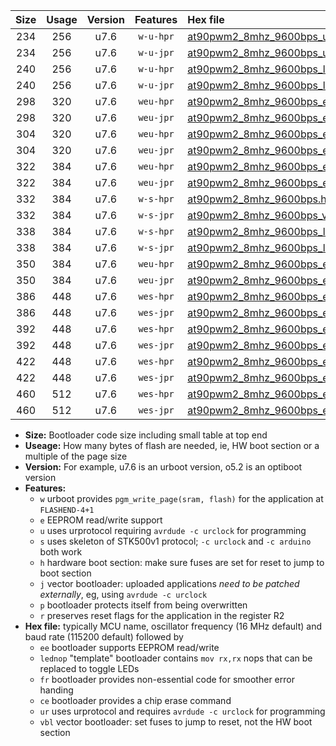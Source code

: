 |Size|Usage|Version|Features|Hex file|
|:-:|:-:|:-:|:-:|:--|
|234|256|u7.6|`w-u-hpr`|[at90pwm2_8mhz_9600bps_ur.hex](https://raw.githubusercontent.com/stefanrueger/urboot/main//at90pwm2_8mhz_9600bps_ur.hex)|
|234|256|u7.6|`w-u-jpr`|[at90pwm2_8mhz_9600bps_ur_vbl.hex](https://raw.githubusercontent.com/stefanrueger/urboot/main//at90pwm2_8mhz_9600bps_ur_vbl.hex)|
|240|256|u7.6|`w-u-hpr`|[at90pwm2_8mhz_9600bps_lednop_ur.hex](https://raw.githubusercontent.com/stefanrueger/urboot/main//at90pwm2_8mhz_9600bps_lednop_ur.hex)|
|240|256|u7.6|`w-u-jpr`|[at90pwm2_8mhz_9600bps_lednop_ur_vbl.hex](https://raw.githubusercontent.com/stefanrueger/urboot/main//at90pwm2_8mhz_9600bps_lednop_ur_vbl.hex)|
|298|320|u7.6|`weu-hpr`|[at90pwm2_8mhz_9600bps_ee_ur.hex](https://raw.githubusercontent.com/stefanrueger/urboot/main//at90pwm2_8mhz_9600bps_ee_ur.hex)|
|298|320|u7.6|`weu-jpr`|[at90pwm2_8mhz_9600bps_ee_ur_vbl.hex](https://raw.githubusercontent.com/stefanrueger/urboot/main//at90pwm2_8mhz_9600bps_ee_ur_vbl.hex)|
|304|320|u7.6|`weu-hpr`|[at90pwm2_8mhz_9600bps_ee_lednop_ur.hex](https://raw.githubusercontent.com/stefanrueger/urboot/main//at90pwm2_8mhz_9600bps_ee_lednop_ur.hex)|
|304|320|u7.6|`weu-jpr`|[at90pwm2_8mhz_9600bps_ee_lednop_ur_vbl.hex](https://raw.githubusercontent.com/stefanrueger/urboot/main//at90pwm2_8mhz_9600bps_ee_lednop_ur_vbl.hex)|
|322|384|u7.6|`weu-hpr`|[at90pwm2_8mhz_9600bps_ee_lednop_fr_ur.hex](https://raw.githubusercontent.com/stefanrueger/urboot/main//at90pwm2_8mhz_9600bps_ee_lednop_fr_ur.hex)|
|322|384|u7.6|`weu-jpr`|[at90pwm2_8mhz_9600bps_ee_lednop_fr_ur_vbl.hex](https://raw.githubusercontent.com/stefanrueger/urboot/main//at90pwm2_8mhz_9600bps_ee_lednop_fr_ur_vbl.hex)|
|332|384|u7.6|`w-s-hpr`|[at90pwm2_8mhz_9600bps.hex](https://raw.githubusercontent.com/stefanrueger/urboot/main//at90pwm2_8mhz_9600bps.hex)|
|332|384|u7.6|`w-s-jpr`|[at90pwm2_8mhz_9600bps_vbl.hex](https://raw.githubusercontent.com/stefanrueger/urboot/main//at90pwm2_8mhz_9600bps_vbl.hex)|
|338|384|u7.6|`w-s-hpr`|[at90pwm2_8mhz_9600bps_lednop.hex](https://raw.githubusercontent.com/stefanrueger/urboot/main//at90pwm2_8mhz_9600bps_lednop.hex)|
|338|384|u7.6|`w-s-jpr`|[at90pwm2_8mhz_9600bps_lednop_vbl.hex](https://raw.githubusercontent.com/stefanrueger/urboot/main//at90pwm2_8mhz_9600bps_lednop_vbl.hex)|
|350|384|u7.6|`weu-hpr`|[at90pwm2_8mhz_9600bps_ee_lednop_fr_ce_ur.hex](https://raw.githubusercontent.com/stefanrueger/urboot/main//at90pwm2_8mhz_9600bps_ee_lednop_fr_ce_ur.hex)|
|350|384|u7.6|`weu-jpr`|[at90pwm2_8mhz_9600bps_ee_lednop_fr_ce_ur_vbl.hex](https://raw.githubusercontent.com/stefanrueger/urboot/main//at90pwm2_8mhz_9600bps_ee_lednop_fr_ce_ur_vbl.hex)|
|386|448|u7.6|`wes-hpr`|[at90pwm2_8mhz_9600bps_ee.hex](https://raw.githubusercontent.com/stefanrueger/urboot/main//at90pwm2_8mhz_9600bps_ee.hex)|
|386|448|u7.6|`wes-jpr`|[at90pwm2_8mhz_9600bps_ee_vbl.hex](https://raw.githubusercontent.com/stefanrueger/urboot/main//at90pwm2_8mhz_9600bps_ee_vbl.hex)|
|392|448|u7.6|`wes-hpr`|[at90pwm2_8mhz_9600bps_ee_lednop.hex](https://raw.githubusercontent.com/stefanrueger/urboot/main//at90pwm2_8mhz_9600bps_ee_lednop.hex)|
|392|448|u7.6|`wes-jpr`|[at90pwm2_8mhz_9600bps_ee_lednop_vbl.hex](https://raw.githubusercontent.com/stefanrueger/urboot/main//at90pwm2_8mhz_9600bps_ee_lednop_vbl.hex)|
|422|448|u7.6|`wes-hpr`|[at90pwm2_8mhz_9600bps_ee_lednop_fr.hex](https://raw.githubusercontent.com/stefanrueger/urboot/main//at90pwm2_8mhz_9600bps_ee_lednop_fr.hex)|
|422|448|u7.6|`wes-jpr`|[at90pwm2_8mhz_9600bps_ee_lednop_fr_vbl.hex](https://raw.githubusercontent.com/stefanrueger/urboot/main//at90pwm2_8mhz_9600bps_ee_lednop_fr_vbl.hex)|
|460|512|u7.6|`wes-hpr`|[at90pwm2_8mhz_9600bps_ee_lednop_fr_ce.hex](https://raw.githubusercontent.com/stefanrueger/urboot/main//at90pwm2_8mhz_9600bps_ee_lednop_fr_ce.hex)|
|460|512|u7.6|`wes-jpr`|[at90pwm2_8mhz_9600bps_ee_lednop_fr_ce_vbl.hex](https://raw.githubusercontent.com/stefanrueger/urboot/main//at90pwm2_8mhz_9600bps_ee_lednop_fr_ce_vbl.hex)|

- **Size:** Bootloader code size including small table at top end
- **Useage:** How many bytes of flash are needed, ie, HW boot section or a multiple of the page size
- **Version:** For example, u7.6 is an urboot version, o5.2 is an optiboot version
- **Features:**
  + `w` urboot provides `pgm_write_page(sram, flash)` for the application at `FLASHEND-4+1`
  + `e` EEPROM read/write support
  + `u` uses urprotocol requiring `avrdude -c urclock` for programming
  + `s` uses skeleton of STK500v1 protocol; `-c urclock` and `-c arduino` both work
  + `h` hardware boot section: make sure fuses are set for reset to jump to boot section
  + `j` vector bootloader: uploaded applications *need to be patched externally*, eg, using `avrdude -c urclock`
  + `p` bootloader protects itself from being overwritten
  + `r` preserves reset flags for the application in the register R2
- **Hex file:** typically MCU name, oscillator frequency (16 MHz default) and baud rate (115200 default) followed by
  + `ee` bootloader supports EEPROM read/write
  + `lednop` "template" bootloader contains `mov rx,rx` nops that can be replaced to toggle LEDs
  + `fr` bootloader provides non-essential code for smoother error handing
  + `ce` bootloader provides a chip erase command
  + `ur` uses urprotocol and requires `avrdude -c urclock` for programming
  + `vbl` vector bootloader: set fuses to jump to reset, not the HW boot section
